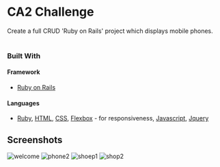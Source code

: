 # CA2 Challenge 
Create a full CRUD 'Ruby on Rails' project which displays mobile phones.
<br><br>

### Built With

#### Framework
- [Ruby on Rails](https://rubyonrails.org/)

#### Languages
- [Ruby](https://www.ruby-lang.org/en/),  [HTML](https://developer.mozilla.org/en-US/docs/Web/Guide/HTML),  [CSS](https://developer.mozilla.org/en-US/docs/Web/CSS),  [Flexbox](https://developer.mozilla.org/en-US/docs/Glossary/Flexbox) - for responsiveness,  [Javascript](https://developer.mozilla.org/en-US/docs/Web/JavaScript),  [Jquery](https://jquery.com/)


## Screenshots 

![welcome](https://user-images.githubusercontent.com/48602973/81982401-ab4d0b00-9629-11ea-9372-c3f5bce78d6f.png)
![phone2](https://user-images.githubusercontent.com/48602973/81982780-36c69c00-962a-11ea-996b-37887c17ef9f.png)
![shoep1](https://user-images.githubusercontent.com/48602973/81983247-f6b3e900-962a-11ea-85a0-f781b43cd28a.png)
![shop2](https://user-images.githubusercontent.com/48602973/81983250-f87dac80-962a-11ea-9a4a-d1913a3df652.png)
